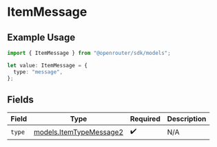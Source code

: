 # ItemMessage

## Example Usage

```typescript
import { ItemMessage } from "@openrouter/sdk/models";

let value: ItemMessage = {
  type: "message",
};
```

## Fields

| Field                                                    | Type                                                     | Required                                                 | Description                                              |
| -------------------------------------------------------- | -------------------------------------------------------- | -------------------------------------------------------- | -------------------------------------------------------- |
| `type`                                                   | [models.ItemTypeMessage2](../models/itemtypemessage2.md) | :heavy_check_mark:                                       | N/A                                                      |